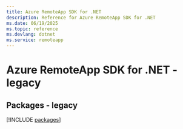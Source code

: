```yaml
---
title: Azure RemoteApp SDK for .NET
description: Reference for Azure RemoteApp SDK for .NET
ms.date: 06/19/2025
ms.topic: reference
ms.devlang: dotnet
ms.service: remoteapp
---
```

# Azure RemoteApp SDK for .NET - legacy
## Packages - legacy
[!INCLUDE [packages](remoteapp-index.md)]
